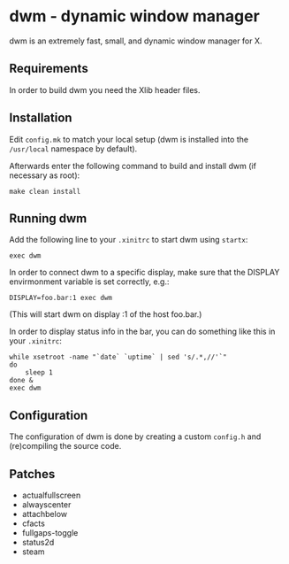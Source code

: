 # dwm - dynamic window manager
dwm is an extremely fast, small, and dynamic window manager for X.

## Requirements
In order to build dwm you need the Xlib header files.

## Installation
Edit `config.mk` to match your local setup (dwm is installed into
the `/usr/local` namespace by default).

Afterwards enter the following command to build and install dwm (if
necessary as root):

    make clean install

## Running dwm
Add the following line to your `.xinitrc` to start dwm using `startx`:

    exec dwm

In order to connect dwm to a specific display, make sure that
the DISPLAY envirmonment variable is set correctly, e.g.:

    DISPLAY=foo.bar:1 exec dwm

(This will start dwm on display :1 of the host foo.bar.)

In order to display status info in the bar, you can do something
like this in your `.xinitrc`:

    while xsetroot -name "`date` `uptime` | sed 's/.*,//'`"
    do
        sleep 1
    done &
    exec dwm

## Configuration
The configuration of dwm is done by creating a custom `config.h`
and (re)compiling the source code.

## Patches
* actualfullscreen
* alwayscenter
* attachbelow
* cfacts
* fullgaps-toggle
* status2d
* steam
